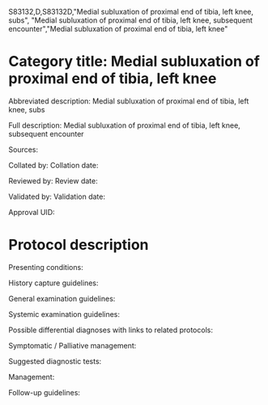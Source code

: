 S83132,D,S83132D,"Medial subluxation of proximal end of tibia, left knee, subs", "Medial subluxation of proximal end of tibia, left knee, subsequent encounter","Medial subluxation of proximal end of tibia, left knee"
# Category title: Medial subluxation of proximal end of tibia, left knee

Abbreviated description: Medial subluxation of proximal end of tibia, left knee, subs

Full description: Medial subluxation of proximal end of tibia, left knee, subsequent encounter

Sources:

Collated by:
Collation date:

Reviewed by:
Review date:

Validated by:
Validation date:

Approval UID:

# Protocol description

Presenting conditions:

History capture guidelines:

General examination guidelines:

Systemic examination guidelines:

Possible differential diagnoses with links to related protocols:

Symptomatic / Palliative management:

Suggested diagnostic tests:

Management:

Follow-up guidelines:
